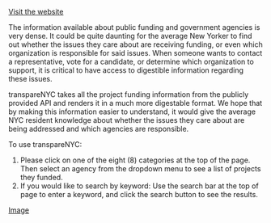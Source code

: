 [Visit the website](https://transparenyc.netlify.com/)

The information available about public funding and government agencies is very dense. It could be quite daunting for the average New Yorker to find out whether the issues they care about are receiving funding, or even which organization is responsible for said issues. When someone wants to contact a representative, vote for a candidate, or determine which organization to support, it is critical to have access to digestible information regarding these issues.

transpareNYC takes all the project funding information from the publicly provided API and renders it in a much more digestable format. We hope that by making this information easier to understand, it would give the average NYC resident knowledge about whether the issues they care about are being addressed and which agencies are responsible.

To use transpareNYC:
1. Please click on one of the eight (8) categories at the top of the page. 
    Then select an agency from the dropdown menu to see a list of projects they funded. 
2. If you would like to search by keyword:
    Use the search bar at the top of page to enter a keyword, and click the search button to see the results.

[Image](./images/teamTransp.jpg?raw=true)